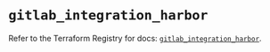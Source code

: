 # `gitlab_integration_harbor`

Refer to the Terraform Registry for docs: [`gitlab_integration_harbor`](https://registry.terraform.io/providers/gitlabhq/gitlab/18.3.0/docs/resources/integration_harbor).
